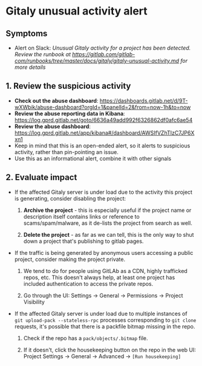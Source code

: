 # Gitaly unusual activity alert

## Symptoms

* Alert on Slack: _Unusual Gitaly activity for a project has been detected. Review the runbook at https://gitlab.com/gitlab-com/runbooks/tree/master/docs/gitaly/gitaly-unusual-activity.md for more details_

## 1. Review the suspicious activity

- **Check out the abuse dashboard**: https://dashboards.gitlab.net/d/9T-wXWbik/abuse-dashboard?orgId=1&panelId=2&from=now-1h&to=now
- **Review the abuse reporting data in Kibana**: https://log.gprd.gitlab.net/goto/6636a49add992f6326862df0afc6ae54
- **Review the abuse dashboard**:  https://log.gprd.gitlab.net/app/kibana#/dashboard/AWSIfVZhTIzC7JP6Xxn1
- Keep in mind that this is an open-ended alert, so it alerts to suspicious activity, rather than pin-pointing an issue.
- Use this as an informational alert, combine it with other signals

## 2. Evaluate impact

- If the affected Gitaly server is under load due to the activity this project is generating, consider disabling the project:

    1. **Archive the project** - this is especially useful if the project name or description itself contains links or reference to scams/spam/malware, as it de-lists the project from search as well.

    1. **Delete the project** - as far as we can tell, this is the only way to shut down a project that's publishing to gitlab pages.

- If the traffic is being generated by anonymous users accessing a public project, consider making the project private.

    1. We tend to do for people using GitLAb as a CDN, highly trafficked repos, etc.  This doesn't always help, at least one project has included authentication to access the private repos.

    1. Go through the UI: Settings -> General -> Permissions -> Project Visibility

- If the affected Gitaly server is under load due to multiple instances of `git upload-pack --stateless-rpc` processes corresponding to `git clone` requests, it's possible that there is a packfile bitmap missing in the repo.

    1. Check if the repo has a `pack/objects/.bitmap` file.

    1. If it doesn't, click the housekeeping button on the repo in the web UI: Project Settings -> General -> Advanced -> `[Run housekeeping]`
